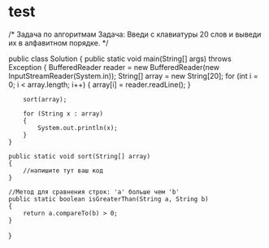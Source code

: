 # test
/* Задача по алгоритмам
Задача: Введи с клавиатуры 20 слов и выведи их в алфавитном порядке.
*/

public class Solution
{
    public static void main(String[] args) throws Exception
    {
        BufferedReader reader = new BufferedReader(new InputStreamReader(System.in));
        String[] array = new String[20];
        for (int i = 0; i < array.length; i++)
        {
            array[i] = reader.readLine();
        }

        sort(array);

        for (String x : array)
        {
            System.out.println(x);
        }
    }

    public static void sort(String[] array)
    {
        //напишите тут ваш код
    }

    //Метод для сравнения строк: 'а' больше чем 'b'
    public static boolean isGreaterThan(String a, String b)
    {
        return a.compareTo(b) > 0;
    }
}
